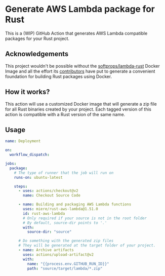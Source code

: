 # Generate AWS Lambda package for Rust
This is a (WIP) GitHub Action that generates AWS Lambda compatible packages
for your Rust project.

## Acknowledgements
This project wouldn't be possible without the [softprops/lambda-rust](https://github.com/softprops/lambda-rust)
Docker Image and all the effort its [contributors](https://github.com/softprops/lambda-rust/graphs/contributors)
have put to generate a convenient foundation for building Rust packages using Docker.

## How it works?
This action will use a customized Docker image that will generate a zip file for all Rust binaries created
by your project. Each tagged version of this action is compatible with a Rust version of the same name.

## Usage
```yml
name: Deployment

on:
  workflow_dispatch:

jobs:
  package:
    # The type of runner that the job will run on
    runs-on: ubuntu-latest

    steps:
      - uses: actions/checkout@v2
        name: Checkout Source Code

      - name: Building and packaging AWS Lambda functions
        uses: miere/rust-aws-lambda@1.51.0
        id: rust-aws-lambda
        # Only required if your source is not in the root folder
        # By default, source-dir points to '.'
        with:
          source-dir: "source"

      # Do something with the generated zip files
      # They will be generated at the target folder of your project.
      - name: Archive artifacts
        uses: actions/upload-artifact@v2
        with:
          name: "{{process.env.GITHUB_RUN_ID}}"
          path: "source/target/lambda/*.zip"

```
